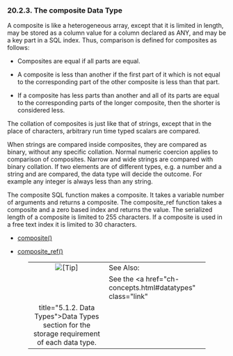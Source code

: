 <div id="compositedatatype" class="section">

<div class="titlepage">

<div>

<div>

### 20.2.3. The composite Data Type

</div>

</div>

</div>

A composite is like a heterogeneous array, except that it is limited in
length, may be stored as a column value for a column declared as ANY,
and may be a key part in a SQL index. Thus, comparison is defined for
composites as follows:

<div class="itemizedlist">

- Composites are equal if all parts are equal.

- A composite is less than another if the first part of it which is not
  equal to the corresponding part of the other composite is less than
  that part.

- If a composite has less parts than another and all of its parts are
  equal to the corresponding parts of the longer composite, then the
  shorter is considered less.

</div>

The collation of composites is just like that of strings, except that in
the place of characters, arbitrary run time typed scalars are compared.

When strings are compared inside composites, they are compared as
binary, without any specific collation. Normal numeric coercion applies
to comparison of composites. Narrow and wide strings are compared with
binary collation. If two elements are of different types, e.g. a number
and a string and are compared, the data type will decide the outcome.
For example any integer is always less than any string.

The composite SQL function makes a composite. It takes a variable number
of arguments and returns a composite. The composite_ref function takes a
composite and a zero based index and returns the value. The serialized
length of a composite is limited to 255 characters. If a composite is
used in a free text index it is limited to 30 characters.

<div class="itemizedlist">

- <a href="fn_composite.html" class="link"
  title="composite">composite()</a>

- <a href="fn_composite_ref.html" class="link"
  title="composite_ref">composite_ref()</a>

</div>

<div class="tip" style="margin-left: 0.5in; margin-right: 0.5in;">

|                            |                                                                                                 |
|:--------------------------:|:------------------------------------------------------------------------------------------------|
| ![\[Tip\]](images/tip.png) | See Also:                                                                                       |
|                            | See the <a href="ch-concepts.html#datatypes" class="link"                                       
                              title="5.1.2. Data Types">Data Types</a> section for the storage requirement of each data type.  |

</div>

</div>
